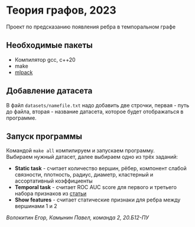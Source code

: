 # Теория графов, 2023 
Проект по предсказанию появления ребра в темпоральном графе

## Необходимые пакеты
- Компилятор gcc, c++20
- make
- [mlpack](https://github.com/mlpack/mlpack)

## Добавление датасета
В файл `datasets/namefile.txt` надо добавить две строчки, первая - путь до файла, вторая - название датасета, которое будет отображаться в программе.

## Запуск программы
Командой `make all` компилируем и запускаем программу.\
Выбираем нужный датасет, далее выбираем одно из трёх заданий:
- **Static task** - считает количество вершин, рёбер, компонент слабой связности, плотность, радиус, диаметр, кластерный и ассортативный коэффициенты
- **Temporal task** - считает ROC AUC score для первого и третьего набора признаков из [статьи](https://link.springer.com/article/10.1007/s13278-021-00787-3)
- **Show features** - считает статические признаки для ребра между вершинами 1 и 2

*Волокитин Егор, Камынин Павел, команда 2, 20.Б12-ПУ*
